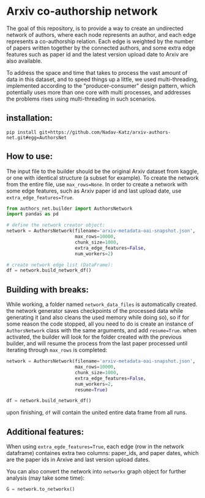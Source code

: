 # Arxiv co-authorship network
The goal of this repository, is to provide a way to create an undirected network of authors, where each node represents an author, and each edge represents a co-authorship relation. Each edge is weighted by the number of papers written together by the connected authors, and some extra edge features such as paper id and the latest version upload date to Arxiv are also available. 

To address the space and time that takes to process the vast amount of data in this dataset, and to speed things up a little, we used multi-threading, implemented according to the "producer-consumer" design pattern, which potentially uses more than one core with multi processes, and addresses the problems rises using multi-threading in such scenarios.
 
## installation:
```
pip install git+https://github.com/Nadav-Katz/arxiv-authors-net.git#egg=AuthorsNet
```

## How to use:
The input file to the builder should be the original Arxiv dataset from kaggle, or one with identical structure (a subset for example).
To create the network from the entire file, use `max_rows=None`.
In order to create a network with some edge features, such as Arxiv paper id and last upload date, use `extra_edge_features=True`.

```python
from authors_net.builder import AuthorsNetwork
import pandas as pd 

# define the network creator object:
network = AuthorsNetwork(filename='arxiv-metadata-oai-snapshot.json',
                         max_rows=10000,
                         chunk_size=1000,
                         extra_edge_features=False,
                         num_workers=2)

# create network edge list (DataFrame):
df = network.build_network_df()


```
## Building with breaks: 
While working, a folder named `network_data_files` is automatically created. the network generator saves checkpoints of the processed data while generating it (and also cleans the used memory while doing so), so if for some reason the code stopped, all you need to do is create an instance of `AuthorsNetwork` class with the same arguments, and add `resume=True`. when activated, the builder will look for the folder created with the previous builder, and will resume the process from the last paper processed until iterating through `max_rows` is completed: 
```python
network = AuthorsNetwork(filename='arxiv-metadata-oai-snapshot.json',
                         max_rows=10000,
                         chunk_size=1000,
                         extra_edge_features=False,
                         num_workers=2,
                         resume=True)

df = network.build_network_df()
```
upon finishing, `df` will contain the united entire data frame from all runs.

## Additional features:
When using `extra_egde_features=True`, each edge (row in the network dataframe) containes extra two columns: paper_ids, and paper dates, which are the paper ids in Arxive and last version upload dates. 

You can also convert the network into `networkx` graph object for further analysis (may take some time):
```python
G = network.to_networkx()
```
